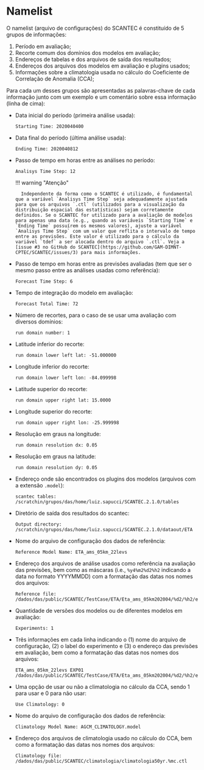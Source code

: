 # Namelist 

O namelist (arquivo de configurações) do SCANTEC é constituído de 5 grupos de informações:

1. Período em avaliação;
2. Recorte comum dos domínios dos modelos em avaliação;
3. Endereços de tabelas e dos arquivos de saída dos resultados;
4. Endereços dos arquivos dos modelos em avaliação e plugins usados;
5. Informações sobre a climatologia usada no cálculo do Coeficiente de Correlação de Anomalia (CCA);

Para cada um desses grupos são apresentadas as palavras-chave de cada informação junto com um exemplo e um comentário sobre essa informação (linha de cima):

* Data inicial do período (primeira análise usada):

    ```
    Starting Time: 2020040400
    ```

* Data final do período (última análise usada):

    ```
    Ending Time: 2020040812
    ```

* Passo de tempo em horas entre as análises no período:

    ```
    Analisys Time Step: 12
    ```
    !!! warning "Atenção"

        Independente da forma como o SCANTEC é utilizado, é fundamental que a variável `Analisys Time Step` seja adequadamente ajustada para que os arquivos `.ctl` (utilizados para a visualização da distribuição espacial das estatísticas) sejam corretamente definidos. Se o SCANTEC for utilizado para a avaliação de modelos para apenas uma data (e.g., quando as variáveis `Starting Time` e `Ending Time` possuírem os mesmos valores), ajuste a variável `Analisys Time Step` com um valor que reflita o intervalo de tempo entre as previsões. Este valor é utilizado para o cálculo da variável `tdef` a ser alocada dentro do arquivo `.ctl`. Veja a [issue #3 no GitHub do SCANTEC](https://github.com/GAM-DIMNT-CPTEC/SCANTEC/issues/3) para mais informações.


* Passo de tempo em horas entre as previsões avaliadas (tem que ser o mesmo passo entre as análises usadas como referência):

    ```
    Forecast Time Step: 6
    ```

* Tempo de integração do modelo em avaliação:

    ```
    Forecast Total Time: 72
    ```

* Número de recortes, para o caso de se usar uma avaliação com diversos domínios:

    ```
    run domain number: 1
    ```

* Latitude inferior do recorte:

    ```
    run domain lower left lat: -51.000000
    ```

* Longitude inferior do recorte:

    ```
    run domain lower left lon: -84.099998
    ```

* Latitude superior do recorte:

    ```
    run domain upper right lat: 15.0000
    ```

* Longitude superior do recorte:

    ```
    run domain upper right lon: -25.999998
    ```

* Resolução em graus na longitude:

    ```
    run domain resolution dx: 0.05
    ```

* Resolução em graus na latitude:

    ```
    run domain resolution dy: 0.05
    ```

* Endereço onde são encontrados os plugins dos modelos (arquivos com a extensão `.model`):

    ```
    scantec tables: /scratchin/grupos/das/home/luiz.sapucci/SCANTEC.2.1.0/tables
    ```

* Diretório de saída dos resultados do scantec:

    ```
    Output directory: /scratchin/grupos/das/home/luiz.sapucci/SCANTEC.2.1.0/dataout/ETA
    ```

* Nome do arquivo de configuração dos dados de referência:

    ```
    Reference Model Name: ETA_ams_05km_22levs
    ```

* Endereço dos arquivos de análise usados como referência na avaliação das previsões, bem como as máscaras (i.e., `%y4%m2%d2%h2` indicando a data no formato YYYYMMDD) com a formatação das datas nos nomes dos arquivos:

    ```
    Reference file: /dados/das/public/SCANTEC/TestCase/ETA/Eta_ams_05km202004/%d2/%h2/eta_05km_%y4%m2%d2%h2+%y4%m2%d2%h2.ctl
    ```

* Quantidade de versões dos modelos ou de diferentes modelos em avaliação:

    ```
    Experiments: 1
    ```

* Três informações em cada linha indicando o (1) nome do arquivo de configuração, (2) o label do experimento e (3) o endereço das previsões em avaliação, bem como a formatação das datas nos nomes dos arquivos:

    ```
    ETA_ams_05km_22levs EXP01 /dados/das/public/SCANTEC/TestCase/ETA/Eta_ams_05km202004/%d2/%h2/eta_05km_%y4%m2%d2%h2+%fy4%fm2%fd2%fh2.ctl
    ```

* Uma opção de usar ou não a climatologia no cálculo da CCA, sendo 1 para usar e 0 para não usar:

    ```
    Use Climatology: 0
    ```

* Nome do arquivo de configuração dos dados de referência:

    ```
    Climatology Model Name: AGCM_CLIMATOLOGY.model
    ```

* Endereço dos arquivos de climatologia usado no cálculo do CCA, bem como a formatação das datas nos nomes dos arquivos:

    ```
    Climatology file: /dados/das/public/SCANTEC/climatologia/climatologia50yr.%mc.ctl
    ```
